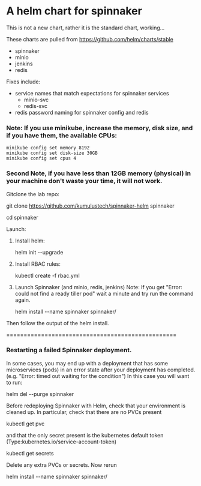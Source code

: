 # A helm chart for spinnaker

This is not a new chart, rather it is the standard chart, working...

These charts are pulled from https://github.com/helm/charts/stable
* spinnaker
* minio
* jenkins
* redis

Fixes include:
 - service names that match expectations for spinnaker services
   - minio-svc
   - redis-svc
 - redis password naming for spinnaker config and redis


### Note: If you use minikube, increase the memory, disk size, and if you have them, the available CPUs:

    minikube config set memory 8192
    minikube config set disk-size 30GB
    minikube config set cpus 4

### Second Note, if you have less than 12GB memory (physical) in your machine don't waste your time, it will not work.
Gitclone the lab repo:

git clone https://github.com/kumulustech/spinnaker-helm spinnaker

cd spinnaker

Launch:

1) Install helm:

    helm init --upgrade

2) Install RBAC rules:

    kubectl create -f rbac.yml

3) Launch Spinnaker (and minio, redis, jenkins)
    Note: If you get "Error: could not find a ready tiller pod" wait a minute and try run the command again.
    
    helm install --name spinnaker spinnaker/
    
Then follow the output of the helm install.

=================================================

### Restarting a failed Spinnaker deployment.
In some cases, you may end up with a deployment that has some microservices (pods) in an error state after your deployment has completed. (e.g. "Error: timed out waiting for the condition") 
In this case you will want to run:

helm del --purge spinnaker

Before redeploying Spinnaker with Helm, check that your environment is cleaned up. In particular, check that there are no PVCs present

kubectl get pvc

and that the only secret present is the kubernetes default token  (Type:kubernetes.io/service-account-token) 

kubectl get secrets

Delete any extra PVCs or secrets.
Now rerun 

helm install --name spinnaker spinnaker/
